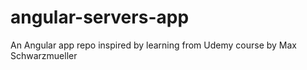 # angular-servers-app
An Angular app repo inspired by learning from Udemy course by Max Schwarzmueller
